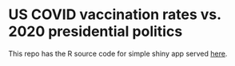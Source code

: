 # US COVID vaccination rates vs. 2020 presidential politics

This repo has the R source code for simple shiny app served [here](jahoo.shinyapps.io/vaxpolitics).
